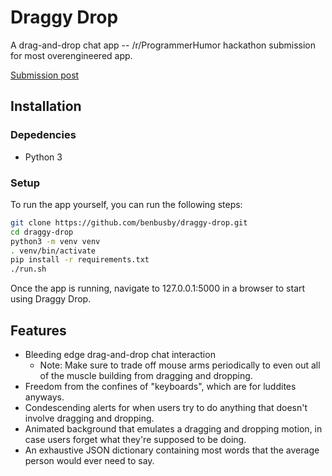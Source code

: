 # Draggy Drop
A drag-and-drop chat app -- /r/ProgrammerHumor hackathon submission for most overengineered app.

[Submission post](https://www.reddit.com/r/ProgrammerHumor/comments/cxqmcp/draggydrop_a_draganddrop_chat_app_with_live_demo/)

## Installation
### Depedencies
- Python 3

### Setup
To run the app yourself, you can run the following steps:
```bash
git clone https://github.com/benbusby/draggy-drop.git
cd draggy-drop
python3 -m venv venv
. venv/bin/activate
pip install -r requirements.txt
./run.sh
```

Once the app is running, navigate to 127.0.0.1:5000 in a browser to start using Draggy Drop.

## Features
- Bleeding edge drag-and-drop chat interaction
  - Note: Make sure to trade off mouse arms periodically to even out all of the muscle building from dragging and dropping.
- Freedom from the confines of "keyboards", which are for luddites anyways.
- Condescending alerts for when users try to do anything that doesn't involve dragging and dropping.
- Animated background that emulates a dragging and dropping motion, in case users forget what they're supposed to be doing.
- An exhaustive JSON dictionary containing most words that the average person would ever need to say.
